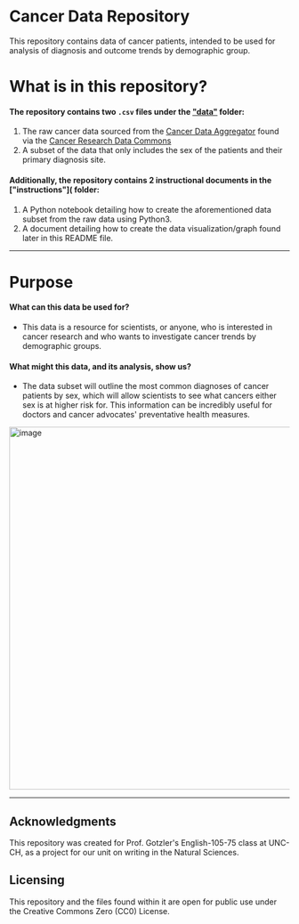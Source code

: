 # Cancer Data Repository
This repository contains data of cancer patients, intended to be used for analysis of diagnosis and outcome trends by demographic group. 

# What is in this repository?
#### The repository contains two `.csv` files under the ["data"](https://github.com/melcotsa/Cancer-Data--Demographic-Analysis/tree/main/data) folder: 
1. The raw cancer data sourced from the [Cancer Data Aggregator](https://cda.readthedocs.io/en/latest/interactive/) found via the [Cancer Research Data Commons](https://datacommons.cancer.gov/cancer-research-data-commons)
2. A subset of the data that only includes the sex of the patients and their primary diagnosis site. 
#### Additionally, the repository contains 2 instructional documents in the ["instructions"]( folder:
1. A Python notebook detailing how to create the aforementioned data subset from the raw data using Python3.
2. A document detailing how to create the data visualization/graph found later in this README file.
---
# Purpose
#### What can this data be used for?
- This data is a resource for scientists, or anyone, who is interested in cancer research and who wants to investigate cancer trends by demographic groups.
#### What might this data, and its analysis, show us?
- The data subset will outline the most common diagnoses of cancer patients by sex, which will allow scientists to see what cancers either sex is at higher risk for. This information can be incredibly useful for doctors and cancer advocates' preventative health measures.
<img width="652" alt="image" src="https://github.com/user-attachments/assets/1da97359-3030-4b4d-b813-88122350d181">

---
## Acknowledgments
This repository was created for Prof. Gotzler's English-105-75 class at UNC-CH, as a project for our unit on writing in the Natural Sciences.

## Licensing
This repository and the files found within it are open for public use under the Creative Commons Zero (CC0) License. 
